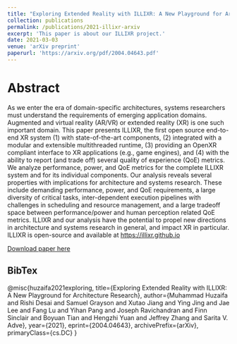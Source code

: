 ```yaml
---
title: "Exploring Extended Reality with ILLIXR: A New Playground for Architecture Research"
collection: publications
permalink: /publications/2021-illixr-arxiv
excerpt: 'This paper is about our ILLIXR project.'
date: 2021-03-03
venue: 'arXiv preprint'
paperurl: 'https://arxiv.org/pdf/2004.04643.pdf'
---
```


Abstract
======
As we enter the era of domain-specific architectures, systems researchers must understand the requirements of emerging application domains. Augmented and virtual reality (AR/VR) or extended reality (XR) is one such important domain. This paper presents ILLIXR, the first open source end-to-end XR system (1) with state-of-the-art components, (2) integrated with a modular and extensible multithreaded runtime, (3) providing an OpenXR compliant interface to XR applications (e.g., game engines), and (4) with the ability to report (and trade off) several quality of experience (QoE) metrics. We analyze performance, power, and QoE metrics for the complete ILLIXR system and for its individual components. Our analysis reveals several properties with implications for architecture and systems research. These include demanding performance, power, and QoE requirements, a large diversity of critical tasks, inter-dependent execution pipelines with challenges in scheduling and resource management, and a large tradeoff space between performance/power and human perception related QoE metrics. ILLIXR and our analysis have the potential to propel new directions in architecture and systems research in general, and impact XR in particular. ILLIXR is open-source and available at https://illixr.github.io

[Download paper here](https://arxiv.org/pdf/2004.04643.pdf)

BibTex
------
@misc{huzaifa2021exploring,
    title={Exploring Extended Reality with ILLIXR: A New Playground for Architecture Research},
    author={Muhammad Huzaifa and Rishi Desai and Samuel Grayson and Xutao Jiang and Ying Jing and Jae Lee and Fang Lu and Yihan Pang and Joseph Ravichandran and Finn Sinclair and Boyuan Tian and Hengzhi Yuan and Jeffrey Zhang and Sarita V. Adve},
    year={2021},
    eprint={2004.04643},
    archivePrefix={arXiv},
    primaryClass={cs.DC}
}
